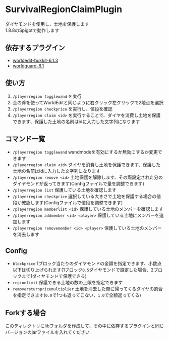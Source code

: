 # SurvivalRegionClaimPlugin
ダイヤモンドを使用し、土地を保護します<br>
1.8.8のSpigotで動作します<br>

## 依存するプラグイン
* [worldedit-bukkit-6.1.3](https://dev.bukkit.org/projects/worldedit/files/922048)<br>
* [worldguard-6.1](https://dev.bukkit.org/projects/worldguard/files/881691)<br>

## 使い方
1. `/playerregion togglewand` を実行
2. 金の斧を使ってWorldEditと同じように右クリック左クリックで2地点を選択
3. `/playerregion checkprice` を実行し、値段を確認
4. `/playerregion claim <id>` を実行することで、ダイヤを消費し土地を保護できます、保護した土地の名前はidに入力した文字列になります

## コマンド一覧
* `/playerregion togglewand` wandmodeを有効にするか無効にするか変更できます
* `/playerregion claim <id>` ダイヤを消費し土地を保護できます、保護した土地の名前はidに入力した文字列になります
* `/playerregion remove <id>` 土地保護を解除します、その際設定された分のダイヤモンドが返ってきます(Configファイルで量を調整できます)
* `/playerregion list` 保護している土地を確認します
* `/playerregion checkprice` 選択している大きさで土地を保護する場合の値段か確認します(Configファイルで値段を調整できます)
* `/playerregion memberlist <id>` 保護している土地のメンバーを確認します
* `/playerregion addmember <id> <player>` 保護している土地にメンバーを追加します
* `/playerregion removemember <id> <player>` 保護している土地のメンバーを消去します

## Config
* `blockprice` 1ブロック当たりのダイヤモンドの金額を指定できます、小数点以下は切り上げられます(1ブロック`0.5`ダイヤモンドで設定した場合、2ブロックまで1ダイヤモンドで保護できる)
* `regionlimit` 保護できる土地の数の上限を指定できます
* `removereturnpricemultiplier` 土地を消去した際に帰ってくるダイヤの割合を指定できます(`0.0`で1つも返ってこない、`1.0`で全額返ってくる)

## Forkする場合
このディレクトリにlibフォルダを作成して、その中に依存するプラグインと同じバージョンのjarファイルを入れてください<br>
